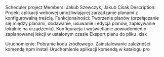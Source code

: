 Scheduler project
Members: Jakub Szewczyk, Jakub Cisak 
Description: 
Projekt aplikacji webowej umożliwiającej zarządzanie planami z konfigurowalną treścią. 
Funkcjonalności:
Tworzenie planów (przełączanie się między planami, dodawanie, usuwanie i edycja planów, zapisywanie lokalnie na urządzeniu).
Konfiguracja i wyświetlanie powiadomień o zaplanowanej lekcji w ustalonym czasie
Eksport planu do pliku .xlsx 

Uruchomienie: 
Pobranie kodu źródłowego.
Zainstalowanie zależności komendą npm install
Uruchomienie aplikacji komendą w katalogu pro